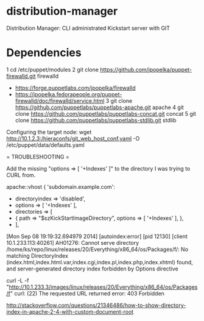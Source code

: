 distribution-manager
====================

Distribution Manager: CLI administrated Kickstart server with GIT


Dependencies
============

1 cd /etc/puppet/modules
2 git clone https://github.com/jpopelka/puppet-firewalld.git firewalld
  * https://forge.puppetlabs.com/jpopelka/firewalld
  * https://jpopelka.fedorapeople.org/puppet-firewalld/doc/firewalld/service.html
3 git clone https://github.com/puppetlabs/puppetlabs-apache.git apache
4 git clone https://github.com/puppetlabs/puppetlabs-concat.git concat
5 git clone https://github.com/puppetlabs/puppetlabs-stdlib.git stdlib

Configuring the target node:
  wget http://10.1.2.3:/hieraconfs/git_web_host_conf.yaml -O /etc/puppet/data/defaults.yaml

= TROUBLESHOOTING =

Add the missing "options => [ '+Indexes' ]" to the directory I was trying to CURL from.

 apache::vhost { 'subdomain.example.com':
+  directoryindex => 'disabled',
+  options        => [ '+Indexes' ],
+  directories => [
+    { path => "$szKickStartImageDirectory", options => [ '+Indexes' ], },
+  ],


[Mon Sep 08 19:19:32.694979 2014] [autoindex:error] [pid 12130] [client 10.1.233.113:40261] AH01276: Cannot serve directory /home/ks/repo/linux/releases/20/Everything/x86_64/os/Packages/f/: No matching DirectoryIndex (index.html,index.html.var,index.cgi,index.pl,index.php,index.xhtml) found, and server-generated directory index forbidden by Options directive

curl -L -f "http://10.1.233.3/images/linux/releases/20/Everything/x86_64/os/Packages/f"
curl: (22) The requested URL returned error: 403 Forbidden

http://stackoverflow.com/questions/21346486/how-to-show-directory-index-in-apache-2-4-with-custom-document-root
